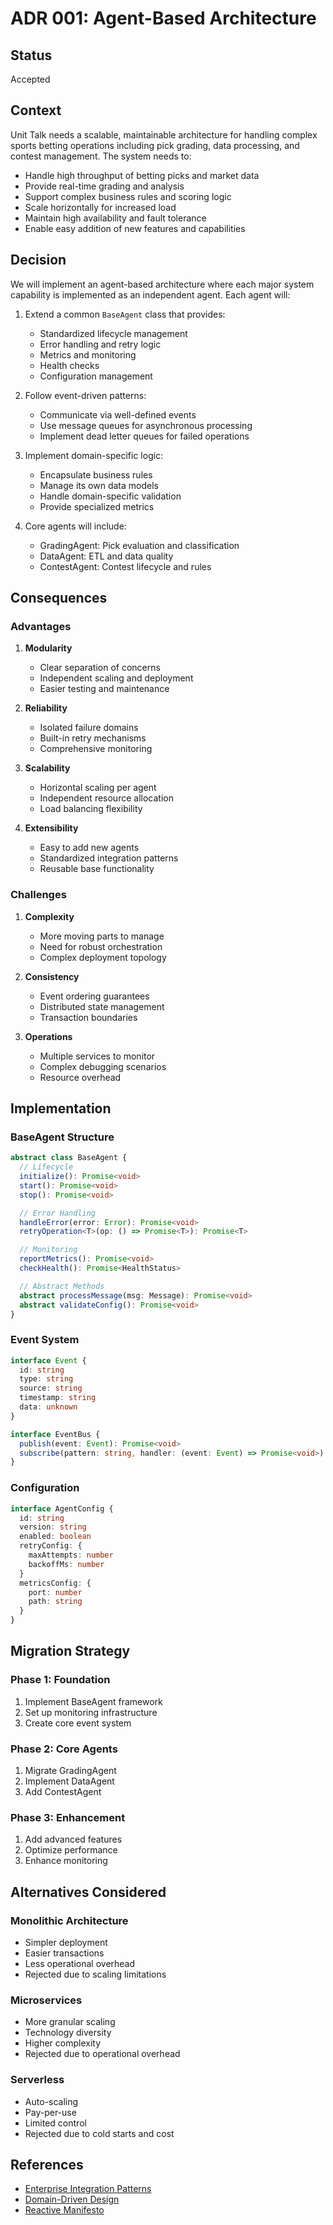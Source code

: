 # ADR 001: Agent-Based Architecture

## Status
Accepted

## Context
Unit Talk needs a scalable, maintainable architecture for handling complex sports betting operations including pick grading, data processing, and contest management. The system needs to:

- Handle high throughput of betting picks and market data
- Provide real-time grading and analysis
- Support complex business rules and scoring logic
- Scale horizontally for increased load
- Maintain high availability and fault tolerance
- Enable easy addition of new features and capabilities

## Decision
We will implement an agent-based architecture where each major system capability is implemented as an independent agent. Each agent will:

1. Extend a common `BaseAgent` class that provides:
   - Standardized lifecycle management
   - Error handling and retry logic
   - Metrics and monitoring
   - Health checks
   - Configuration management

2. Follow event-driven patterns:
   - Communicate via well-defined events
   - Use message queues for asynchronous processing
   - Implement dead letter queues for failed operations

3. Implement domain-specific logic:
   - Encapsulate business rules
   - Manage its own data models
   - Handle domain-specific validation
   - Provide specialized metrics

4. Core agents will include:
   - GradingAgent: Pick evaluation and classification
   - DataAgent: ETL and data quality
   - ContestAgent: Contest lifecycle and rules

## Consequences

### Advantages
1. **Modularity**
   - Clear separation of concerns
   - Independent scaling and deployment
   - Easier testing and maintenance

2. **Reliability**
   - Isolated failure domains
   - Built-in retry mechanisms
   - Comprehensive monitoring

3. **Scalability**
   - Horizontal scaling per agent
   - Independent resource allocation
   - Load balancing flexibility

4. **Extensibility**
   - Easy to add new agents
   - Standardized integration patterns
   - Reusable base functionality

### Challenges
1. **Complexity**
   - More moving parts to manage
   - Need for robust orchestration
   - Complex deployment topology

2. **Consistency**
   - Event ordering guarantees
   - Distributed state management
   - Transaction boundaries

3. **Operations**
   - Multiple services to monitor
   - Complex debugging scenarios
   - Resource overhead

## Implementation

### BaseAgent Structure
```typescript
abstract class BaseAgent {
  // Lifecycle
  initialize(): Promise<void>
  start(): Promise<void>
  stop(): Promise<void>

  // Error Handling
  handleError(error: Error): Promise<void>
  retryOperation<T>(op: () => Promise<T>): Promise<T>

  // Monitoring
  reportMetrics(): Promise<void>
  checkHealth(): Promise<HealthStatus>

  // Abstract Methods
  abstract processMessage(msg: Message): Promise<void>
  abstract validateConfig(): Promise<void>
}
```

### Event System
```typescript
interface Event {
  id: string
  type: string
  source: string
  timestamp: string
  data: unknown
}

interface EventBus {
  publish(event: Event): Promise<void>
  subscribe(pattern: string, handler: (event: Event) => Promise<void>): void
}
```

### Configuration
```typescript
interface AgentConfig {
  id: string
  version: string
  enabled: boolean
  retryConfig: {
    maxAttempts: number
    backoffMs: number
  }
  metricsConfig: {
    port: number
    path: string
  }
}
```

## Migration Strategy

### Phase 1: Foundation
1. Implement BaseAgent framework
2. Set up monitoring infrastructure
3. Create core event system

### Phase 2: Core Agents
1. Migrate GradingAgent
2. Implement DataAgent
3. Add ContestAgent

### Phase 3: Enhancement
1. Add advanced features
2. Optimize performance
3. Enhance monitoring

## Alternatives Considered

### Monolithic Architecture
- Simpler deployment
- Easier transactions
- Less operational overhead
- Rejected due to scaling limitations

### Microservices
- More granular scaling
- Technology diversity
- Higher complexity
- Rejected due to operational overhead

### Serverless
- Auto-scaling
- Pay-per-use
- Limited control
- Rejected due to cold starts and cost

## References
- [Enterprise Integration Patterns](https://www.enterpriseintegrationpatterns.com/)
- [Domain-Driven Design](https://domainlanguage.com/ddd/)
- [Reactive Manifesto](https://www.reactivemanifesto.org/) 